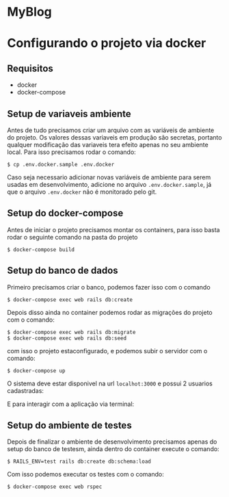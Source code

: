 # MyBlog

# Configurando o projeto via docker

## Requisitos
- docker
- docker-compose

## Setup de variaveis ambiente

Antes de tudo precisamos criar um arquivo com as variáveis de ambiente do projeto. Os valores dessas variaveis em produção são secretas, portanto qualquer modificação das variaveis tera efeito apenas no seu ambiente local. Para isso precisamos rodar o comando:

```
$ cp .env.docker.sample .env.docker
```

Caso seja necessario adicionar novas variáveis de ambiente para serem usadas em desenvolvimento, adicione no arquivo `.env.docker.sample`, já que o arquivo `.env.docker` não é monitorado pelo git.

## Setup do docker-compose

Antes de iniciar o projeto precisamos montar os containers, para isso basta rodar o seguinte comando na pasta do projeto

```
$ docker-compose build
```

## Setup do banco de dados

Primeiro precisamos criar o banco, podemos fazer isso com o comando

```
$ docker-compose exec web rails db:create
```

Depois disso ainda no container podemos rodar as migrações do projeto com o comando:

```
$ docker-compose exec web rails db:migrate
$ docker-compose exec web rails db:seed
```

com isso o projeto estaconfigurado, e podemos subir o servidor com o comando:

```
$ docker-compose up
```

O sistema deve estar disponivel na url `localhot:3000` e possui 2 usuarios cadastradas:

E para interagir com a aplicação via terminal:


## Setup do ambiente de testes
Depois de finalizar o ambiente de desenvolvimento precisamos apenas do setup do banco de testesm, ainda dentro do container execute o comando:

```
$ RAILS_ENV=test rails db:create db:schema:load
```

Com isso podemos executar os testes com o comando:

```
$ docker-compose exec web rspec
```

